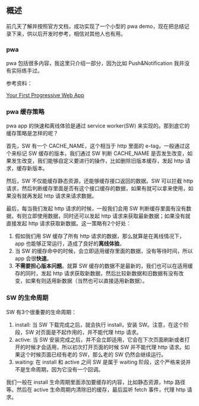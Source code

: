 ## 概述

前几天了解并按照官方文档，成功实现了一个小型的 pwa demo，现在把总结记录下来，供以后开发时参考，相信对其他人也有用。

### pwa

pwa 包括很多内容，我这里只介绍一部分，因为比如 Push&Notification 我并没有实际练手过。

参考资料：

[Your First Progressive Web App](https://developers.google.com/web/fundamentals/codelabs/your-first-pwapp/)

### pwa 缓存策略

pwa app 的快速和离线体验是通过 service worker(SW) 来实现的。那到底它的缓存策略是怎样的呢？

首先，SW 有一个 CACHE_NAME，这个相当于 http 里面的 e-tag，一般通过这个来标记 SW 缓存的版本，我们通过 SW 判断 CACHE_NAME 是否发生改变，如果发生改变，我们能够自定义要进行的操作，比如删除旧版本缓存，发起 http 请求，缓存新版本。

然后，SW 不仅能缓存静态资源，还能够缓存接口返回的数据。SW 可以拦截 http 请求，然后判断缓存里面是否有这个接口缓存的数据，如果有就可以拿来使用，如果没有就再发起 http 请求来请求数据。

最后，每当我们发起 http 请求的时候，一般我们会用 SW 判断缓存里面有没有数据，有则立即使用数据，同时还可以发起 http 请求来获取最新数据；如果没有就直接发起 http 请求获取新数据。这一策略有2个好处：

1. 假如我们用 SW 缓存了所有 http 请求的数据，那么就算是在离线情况下，app 也能够正常运行，造成了良好的**离线体验**。
2. 当 SW 的缓存命中的时候，会立即适用缓存里面的数据，没有等待时间，所以 app 会很**快速**。
3. **不需要担心版本问题**。就算 SW 缓存的数据不是最新的，我们也可以在适用缓存的同时，发起 http 请求获取新数据，然后比较新数据和旧数据有没有改变，如果有则适用新数据（当然也可以直接适用新数据）。

### SW 的生命周期

SW 有3个很重要的生命周期：

1. install: 当 SW 下载完成之后，就会执行 install，安装 SW。注意，在这个阶段，SW 对页面是不起作用的，并不能代理 http 请求。
2. active: 当 SW 安装完成之后，并不会立即适用，它会在下次页面刷新或者打开的时候才会适用，所以初次打开页面的时候 SW 并不能代理 http 请求。如果这个时候页面已经有老的 SW，那么老的 SW 仍然会继续运行。
3. waiting: 在 install 和 active 之间 SW 是属于 waiting 阶段，这个严格来说并不是生命周期，因为它没有一个回调。

我们一般在 install 生命周期里面添加要缓存的内容，比如静态资源，http 路径等。然后在 active 生命周期内清除旧的缓存，最后监听 fetch 事件，代理 http 请求。
